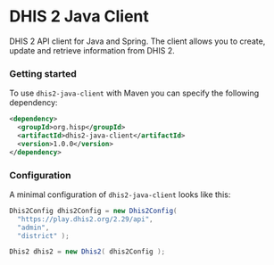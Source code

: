 # DHIS 2 Java Client

DHIS 2 API client for Java and Spring. The client allows you to create, update and
retrieve information from DHIS 2.

### Getting started

To use `dhis2-java-client` with Maven you can specify the following dependency:

```xml
<dependency>
  <groupId>org.hisp</groupId>
  <artifactId>dhis2-java-client</artifactId>
  <version>1.0.0</version>
</dependency>
```

### Configuration

A minimal configuration of `dhis2-java-client` looks like this:

```java
Dhis2Config dhis2Config = new Dhis2Config( 
  "https://play.dhis2.org/2.29/api", 
  "admin", 
  "district" );

Dhis2 dhis2 = new Dhis2( dhis2Config );
```

